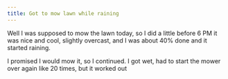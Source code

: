 ```yaml
---
title: Got to mow lawn while raining
---
```


Well I was supposed to mow the lawn today, so I did a little before 6 PM
it was nice and cool, slightly overcast, and I was about 40% done and it started raining.

I promised I would mow it, so I continued. I got wet, had to start the mower over again like 20 times, but it worked out
